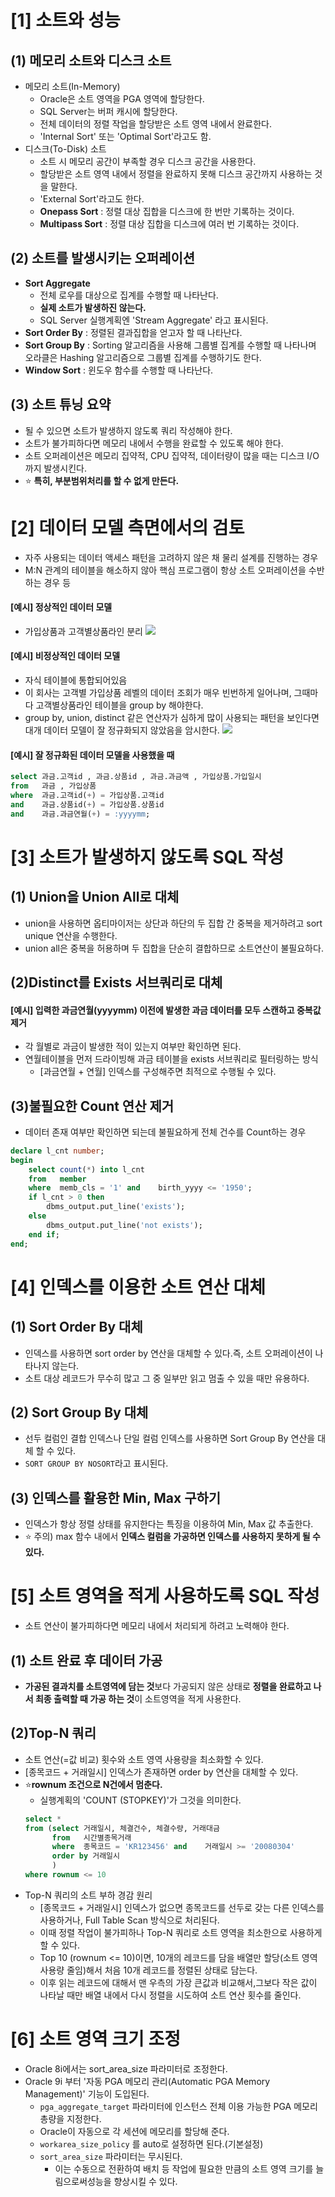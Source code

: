 # [1] 소트와 성능
## (1) 메모리 소트와 디스크 소트 
- 메모리 소트(In-Memory)
   - Oracle은 소트 영역을 PGA 영역에 할당한다.
   - SQL Server는 버퍼 캐시에 할당한다.
   - 전체 데이터의 정렬 작업을 할당받은 소트 영역 내에서 완료한다.
   - 'Internal Sort' 또는 'Optimal Sort'라고도 함.
- 디스크(To-Disk) 소트
   - 소트 시 메모리 공간이 부족할 경우 디스크 공간을 사용한다.
   - 할당받은 소트 영역 내에서 정렬을 완료하지 못해 디스크 공간까지 사용하는 것을 말한다.
   - 'External Sort'라고도 한다.
   - **Onepass Sort** : 정렬 대상 집합을 디스크에 한 번만 기록하는 것이다.
   - **Multipass Sort** : 정렬 대상 집합을 디스크에 여러 번 기록하는 것이다.
## (2) 소트를 발생시키는 오퍼레이션
- **Sort Aggregate**
   - 전체 로우를 대상으로 집계를 수행할 때 나타난다.
   - **실제 소트가 발생하진 않는다.**
   - SQL Server 실행계획엔 'Stream Aggregate' 라고 표시된다.
- **Sort Order By** : 정렬된 결과집합을 얻고자 할 때 나타난다.
- **Sort Group By** : Sorting 알고리즘을 사용해 그룹별 집계를 수행할 때 나타나며 오라클은 Hashing 알고리즘으로 그룹별 집계를 수행하기도 한다.
- **Window Sort** : 윈도우 함수를 수행할 때 나타난다.
## (3) 소트 튜닝 요약
- 될 수 있으면 소트가 발생하지 않도록 쿼리 작성해야 한다.
- 소트가 불가피하다면 메모리 내에서 수행을 완료할 수 있도록 해야 한다.
- 소트 오퍼레이션은 메모리 집약적, CPU 집약적, 데이터량이 많을 때는 디스크 I/O까지 발생시킨다.
- ⭐️ **특히, 부분범위처리를 할 수 없게 만든다.**
# [2] 데이터 모델 측면에서의 검토
- 자주 사용되는 데이터 액세스 패턴을 고려하지 않은 채 물리 설계를 진행하는 경우
- M:N 관계의 테이블을 해소하지 않아 핵심 프로그램이 항상 소트 오퍼레이션을 수반하는 경우 등
#### [예시] 정상적인 데이터 모델
- 가입상품과 고객별상품라인 분리
![](https://velog.velcdn.com/images/yooha9621/post/558c7ed5-4bab-4244-9e50-fcf100bcf761/image.png)

#### [예시] 비정상적인 데이터 모델
- 자식 테이블에 통합되어있음
- 이 회사는 고객별 가입상품 레벨의 데이터 조회가 매우 빈번하게 일어나며, 그때마다 고객별상품라인 테이블을 group by 해야한다.
- group by, union, distinct 같은 연산자가 심하게 많이 사용되는 패턴을 보인다면
대개 데이터 모델이 잘 정규화되지 않았음을 암시한다.
![](https://velog.velcdn.com/images/yooha9621/post/924babd1-4992-48e6-9193-ab01d7665d8f/image.png)
#### [예시] 잘 정규화된 데이터 모델을 사용했을 때
```sql
select 과금.고객id , 과금.상품id , 과금.과금액 , 가입상품.가입일시
from   과금 , 가입상품
where  과금.고객id(+) = 가입상품.고객id
and    과금.상품id(+) = 가입상품.상품id
and    과금.과금연월(+) = :yyyymm;
```
# [3] 소트가 발생하지 않도록 SQL 작성
## (1) Union을 Union All로 대체
- union을 사용하면 옵티마이저는 상단과 하단의 두 집합 간 중복을 제거하려고 sort unique 연산을 수행한다.
- union all은 중복을 허용하며 두 집합을 단순히 결합하므로 소트연산이 불필요하다.
## (2)Distinct를 Exists 서브쿼리로 대체
#### [예시] 입력한 과금연월(yyyymm) 이전에 발생한 과금 데이터를 모두 스캔하고 중복값 제거
- 각 월별로 과금이 발생한 적이 있는지 여부만 확인하면 된다.
- 연월테이블을 먼저 드라이빙해 과금 테이블을 exists 서브쿼리로 필터링하는 방식
   - [과금연월 + 연월] 인덱스를 구성해주면 최적으로 수행될 수 있다.
## (3)불필요한 Count 연산 제거
- 데이터 존재 여부만 확인하면 되는데 불필요하게 전체 건수를 Count하는 경우
```sql
declare l_cnt number;
begin
    select count(*) into l_cnt
    from   member
    where  memb_cls = '1' and    birth_yyyy <= '1950';
    if l_cnt > 0 then
        dbms_output.put_line('exists');
    else
        dbms_output.put_line('not exists');
    end if;
end;
```
# [4] 인덱스를 이용한 소트 연산 대체
## (1) Sort Order By 대체
- 인덱스를 사용하면 sort order by 연산을 대체할 수 있다.즉, 소트 오퍼레이션이 나타나지 않는다.
- 소트 대상 레코드가 무수히 많고 그 중 일부만 읽고 멈출 수 있을 때만 유용하다.
## (2) Sort Group By 대체
- 선두 컬럼인 결합 인덱스나 단일 컬럼 인덱스를 사용하면 Sort Group By 연산을 대체 할 수 있다.
- `SORT GROUP BY NOSORT`라고 표시된다.
## (3) 인덱스를 활용한 Min, Max 구하기
- 인덱스가 항상 정렬 상태를 유지한다는 특징을 이용하여 Min, Max 값 추출한다.
- ⭐️ 주의) max 함수 내에서 **인덱스 컬럼을 가공하면 인덱스를 사용하지 못하게 될 수 있다.**

# [5] 소트 영역을 적게 사용하도록 SQL 작성
- 소트 연산이 불가피하다면 메모리 내에서 처리되게 하려고 노력해야 한다.
## (1) 소트 완료 후 데이터 가공
- **가공된 결과치를 소트영역에 담는 것**보다 가공되지 않은 상태로 **정렬을 완료하고 나서 최종 출력할 때 가공 하는 것**이 소트영역을 적게 사용한다.
## (2)Top-N 쿼리
- 소트 연산(=값 비교) 횟수와 소트 영역 사용량을 최소화할 수 있다.
- [종목코드 + 거래일시] 인덱스가 존재하면 order by 연산을 대체할 수 있다.
- ⭐️**rownum 조건으로 N건에서 멈춘다.**
   - 실행계획의 'COUNT (STOPKEY)'가 그것을 의미한다.
  ```sql
  select * 
  from (select 거래일시, 체결건수, 체결수량, 거래대금
        from   시간별종목거래
        where  종목코드 = 'KR123456' and    거래일시 >= '20080304'
        order by 거래일시
        )
  where rownum <= 10
  ```
- Top-N 쿼리의 소트 부하 경감 원리
   - [종목코드 + 거래일시] 인덱스가 없으면 종목코드를 선두로 갖는 다른 인덱스를 사용하거나, Full Table Scan 방식으로 처리된다.
   - 이때 정렬 작업이 불가피하나 Top-N 쿼리로 소트 영역을 최소한으로 사용하게 할 수 있다.
   - Top 10 (rownum <= 10)이면, 10개의 레코드를 담을 배열만 할당(소트 영역 사용량 줄임)해서 처음 10개 레코드를 정렬된 상태로 담는다.
   - 이후 읽는 레코드에 대해서 맨 우측의 가장 큰값과 비교해서,그보다 작은 값이 나타날 때만 배열 내에서 다시 정렬을 시도하여 소트 연산 횟수를 줄인다.
# [6] 소트 영역 크기 조정
- Oracle 8i에서는 sort_area_size 파라미터로 조정한다.
- Oracle 9i 부터 '자동 PGA 메모리 관리(Automatic PGA Memory Management)' 기능이 도입된다.
   - `pga_aggregate_target` 파라미터에 인스턴스 전체 이용 가능한 PGA 메모리 총량을 지정한다.
   - Oracle이 자동으로 각 세션에 메모리를 할당해 준다.
   - `workarea_size_policy` 를 auto로 설정하면 된다.(기본설정)
   - `sort_area_size` 파라미터는 무시된다.
      - 이는 수동으로 전환하여 배치 등 작업에 필요한 만큼의 소트 영역 크기를 늘림으로써성능을 향상시킬 수 있다.